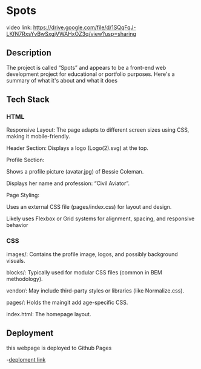 # Spots

video link: https://drive.google.com/file/d/1SQqFqJ-LKfN7RxsYvBwSxgjVWAHxOZ3q/view?usp=sharing



## Description 

The project is called “Spots” and appears to be a front-end web development project for educational or portfolio purposes. Here's a summary of what it's about and what it does


## Tech Stack

### HTML
 Responsive Layout: The page adapts to different screen sizes using CSS, making it mobile-friendly.

Header Section: Displays a logo (Logo(2).svg) at the top.

Profile Section:

Shows a profile picture (avatar.jpg) of Bessie Coleman.

Displays her name and profession: “Civil Aviator”.

Page Styling:

Uses an external CSS file (pages/index.css) for layout and design.

Likely uses Flexbox or Grid systems for alignment, spacing, and responsive behavior


### CSS 
images/: Contains the profile image, logos, and possibly background visuals.

blocks/: Typically used for modular CSS files (common in BEM methodology).

vendor/: May include third-party styles or libraries (like Normalize.css).

pages/: Holds the maingit add age-specific CSS.

index.html: The homepage layout.



## Deployment 

this webpage is deployed to Github Pages 

-[deploment link ](https://kazegibbs.github.io/se_project_spots/  )
